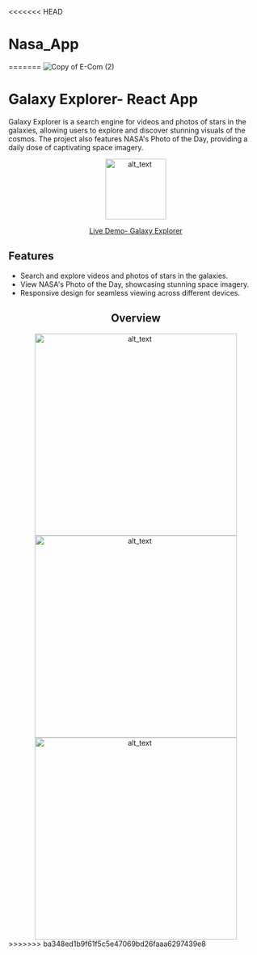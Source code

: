 <<<<<<< HEAD
# Nasa_App
=======
![Copy of E-Com (2)](https://github.com/Kricheli/Galaxy-Explorer/assets/100904506/4c8fda7c-ab13-4614-8e4f-8a9ed3846a29)

# Galaxy Explorer- React App

<p>
Galaxy Explorer is a search engine for videos and photos of stars in the galaxies, allowing users to explore and discover stunning visuals of the cosmos. The project also features NASA's Photo of the Day, providing a daily dose of captivating space imagery. 
 </p>

<div align="center">
    
[<img alt="alt_text" width="120px" src="https://github.com/Kricheli/Galaxy-Explorer/assets/100904506/48b30122-27f4-42e4-b5a6-d8529e8e5f2d" />]("https://exquisite-pixie-b9d288.netlify.app/")
 
[Live Demo- Galaxy Explorer](https://exquisite-pixie-b9d288.netlify.app/)
   </div>

## Features

- Search and explore videos and photos of stars in the galaxies.
- View NASA's Photo of the Day, showcasing stunning space imagery.
- Responsive design for seamless viewing across different devices.

<b></b>

<div align="center">

## Overview

 <img alt="alt_text" width="400px" src="https://github.com/Kricheli/Galaxy-Explorer/assets/100904506/6fad4232-e848-46a1-bcd5-99b226a07432" />
 <img alt="alt_text" width="400px" src="https://github.com/Kricheli/Galaxy-Explorer/assets/100904506/27c412d2-b696-4136-aa74-1e3d340b8f83" />
</div>
<div align="center">
 <img alt="alt_text" width="400px" src="https://github.com/Kricheli/Galaxy-Explorer/assets/100904506/aa3e7d5d-0314-4765-bc4d-2d5f1bc99b92" />
</div>
>>>>>>> ba348ed1b9f61f5c5e47069bd26faaa6297439e8
